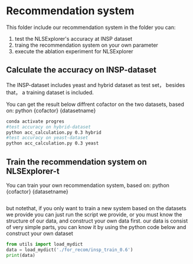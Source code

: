 #  Recommendation system
This folder include our recommendation system
in the folder you can:
1. test the NLSExplorer's accuracy at INSP dataset
2. traing the recommendation system on your own parameter
3. execute the ablation experiment for NLSExplorer

## Calculate the accuracy on INSP-dataset

The INSP-dataset includes yeast and hybrid dataset as test set， besides that， a
training dataset is included.


You can get the result below diffrent cofactor on the two datasets, based on: 
python {cofactor} {datasetname}

```bash
conda activate progres
#test accuracy on hybrid-dataset
python acc_calculation.py 0.3 hybrid
#test accuracy on yeast-dataset
python acc_calculation.py 0.3 yeast
```

## Train the recommendation system on NLSExplorer-t

You can train your own recommendation system, based on: 
python {cofactor} {datasetname}


```bash

```

but notethat, if you only want to train a new system based on the datasets we provide you can just run
the script we provide, or you must know the structure of our data, and construct your own data first. our
data is consist of very simple parts, you can know it by using the python code below and construct your own
dataset
```python
from utils import load_mydict
data = load_mydict('./for_recom/insp_train_0.6')
print(data)
```





